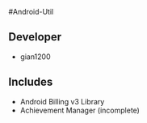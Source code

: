 #Android-Util

## Developer

 * gian1200

## Includes

 * Android Billing v3 Library
 * Achievement Manager (incomplete)

